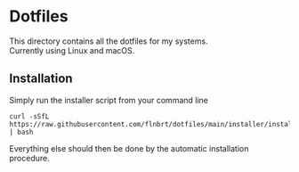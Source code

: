 # Dotfiles

This directory contains all the dotfiles for my systems.<br>
Currently using Linux and macOS.

## Installation

Simply run the installer script from your command line

```
curl -sSfL https://raw.githubusercontent.com/flnbrt/dotfiles/main/installer/install_dotfiles.sh | bash
```
Everything else should then be done by the automatic installation procedure.
